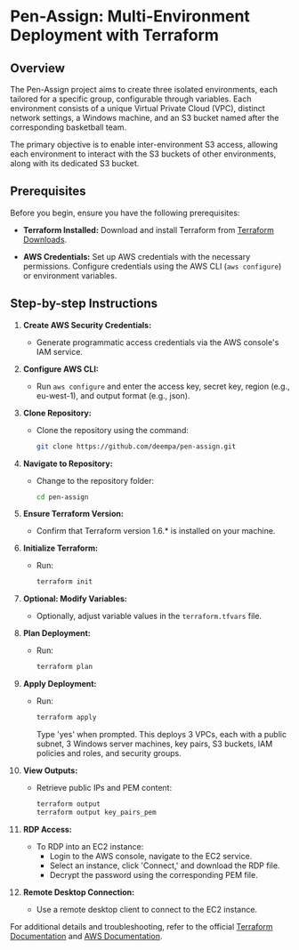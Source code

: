 # Pen-Assign: Multi-Environment Deployment with Terraform

## Overview
The Pen-Assign project aims to create three isolated environments, each tailored for a specific group, configurable through variables. Each environment consists of a unique Virtual Private Cloud (VPC), distinct network settings, a Windows machine, and an S3 bucket named after the corresponding basketball team.

The primary objective is to enable inter-environment S3 access, allowing each environment to interact with the S3 buckets of other environments, along with its dedicated S3 bucket.

## Prerequisites
Before you begin, ensure you have the following prerequisites:

- **Terraform Installed:** Download and install Terraform from [Terraform Downloads](https://www.terraform.io/downloads.html).

- **AWS Credentials:** Set up AWS credentials with the necessary permissions. Configure credentials using the AWS CLI (`aws configure`) or environment variables.

## Step-by-step Instructions

1. **Create AWS Security Credentials:**
   - Generate programmatic access credentials via the AWS console's IAM service.

2. **Configure AWS CLI:**
   - Run `aws configure` and enter the access key, secret key, region (e.g., eu-west-1), and output format (e.g., json).

3. **Clone Repository:**
   - Clone the repository using the command:
     ```bash
     git clone https://github.com/deempa/pen-assign.git
     ```

4. **Navigate to Repository:**
   - Change to the repository folder:
     ```bash
     cd pen-assign
     ```

5. **Ensure Terraform Version:**
   - Confirm that Terraform version 1.6.* is installed on your machine.

6. **Initialize Terraform:**
   - Run:
     ```bash
     terraform init
     ```

7. **Optional: Modify Variables:**
   - Optionally, adjust variable values in the `terraform.tfvars` file.

8. **Plan Deployment:**
   - Run:
     ```bash
     terraform plan
     ```

9. **Apply Deployment:**
   - Run:
     ```bash
     terraform apply
     ```
     Type 'yes' when prompted. This deploys 3 VPCs, each with a public subnet, 3 Windows server machines, key pairs, S3 buckets, IAM policies and roles, and security groups.

10. **View Outputs:**
    - Retrieve public IPs and PEM content:
      ```bash
      terraform output
      terraform output key_pairs_pem
      ```

11. **RDP Access:**
    - To RDP into an EC2 instance:
      - Login to the AWS console, navigate to the EC2 service.
      - Select an instance, click 'Connect,' and download the RDP file.
      - Decrypt the password using the corresponding PEM file.

12. **Remote Desktop Connection:**
    - Use a remote desktop client to connect to the EC2 instance.

For additional details and troubleshooting, refer to the official [Terraform Documentation](https://www.terraform.io/docs/index.html) and [AWS Documentation](https://docs.aws.amazon.com/).